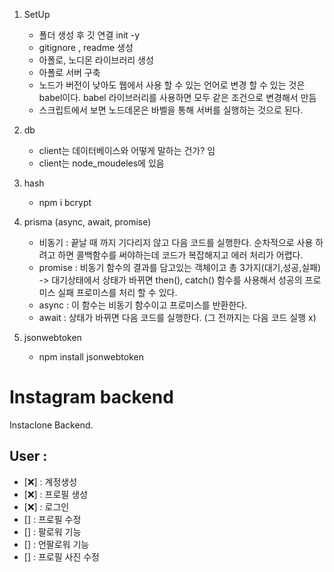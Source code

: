 1. SetUp

   - 폴더 생성 후 깃 연결 init -y
   - gitignore , readme 생성
   - 아폴로, 노디몬 라이브러리 생성
   - 아폴로 서버 구축
   - 노드가 버전이 낮아도 웹에서 사용 할 수 있는 언어로 변경 할 수 있는 것은 babel이다. babel 라이브러리를 사용하면 모두 같은 조건으로 변경해서 만듬
   - 스크립트에서 보면 노드데몬은 바벨을 통해 서버를 실행하는 것으로 된다.

2. db

   - client는 데이터베이스와 어떻게 말하는 건가? 임
   - client는 node_moudeles에 있음

3. hash

   - npm i bcrypt

4. prisma (async, await, promise)

   - 비동기 : 끝날 때 까지 기다리지 않고 다음 코드를 실행한다. 순차적으로 사용 하려고 하면 콜백함수를 써야하는데 코드가 복잡해지고 에러 처리가 어렵다.
   - promise : 비동기 함수의 결과를 담고있는 객체이고 총 3가지(대기,성공,실패) -> 대기상태에서 상태가 바뀌면 then(), catch() 함수를 사용해서 성공의 프로미스 실패 프로미스를 처리 할 수 있다.
   - async : 이 함수는 비동기 함수이고 프로미스를 반환한다.
   - await : 상태가 바뀌면 다음 코드를 실행한다. (그 전까지는 다음 코드 실행 x)

5. jsonwebtoken
   - npm install jsonwebtoken

# Instagram backend

Instaclone Backend.

## User :

- [❌] : 계정생성
- [❌] : 프로필 생성
- [❌] : 로그인
- [] : 프로필 수정
- [] : 팔로워 기능
- [] : 언팔로워 기능
- [] : 프로필 사진 수정
